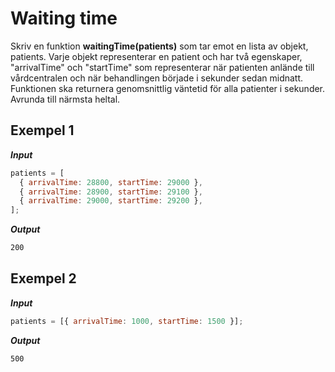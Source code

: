 # Waiting time

Skriv en funktion **waitingTime(patients)** som tar emot en lista av objekt, patients. Varje objekt representerar en patient och har två egenskaper, "arrivalTime" och "startTime" som representerar när patienten anlände till vårdcentralen och när behandlingen började i sekunder sedan midnatt. Funktionen ska returnera genomsnittlig väntetid för alla patienter i sekunder. Avrunda till närmsta heltal.

## Exempel 1

**_Input_**

```js
patients = [
  { arrivalTime: 28800, startTime: 29000 },
  { arrivalTime: 28900, startTime: 29100 },
  { arrivalTime: 29000, startTime: 29200 },
];
```

**_Output_**

```bash
200
```

## Exempel 2

**_Input_**

```js
patients = [{ arrivalTime: 1000, startTime: 1500 }];
```

**_Output_**

```bash
500
```

